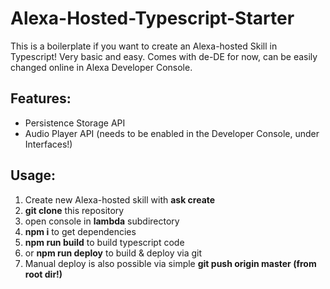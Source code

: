 # Alexa-Hosted-Typescript-Starter

This is a boilerplate if you want to create an Alexa-hosted Skill in Typescript!
Very basic and easy. Comes with de-DE for now, can be easily changed online in Alexa Developer Console.

## Features: ##
* Persistence Storage API
* Audio Player API (needs to be enabled in the Developer Console, under Interfaces!)

## Usage: ##
1. Create new Alexa-hosted skill with **ask create**
2. **git clone** this repository
3. open console in **lambda** subdirectory
4. **npm i** to get dependencies
5. **npm run build** to build typescript code
6. or **npm run deploy** to build & deploy via git
7. Manual deploy is also possible via simple **git push origin master (from root dir!)**

